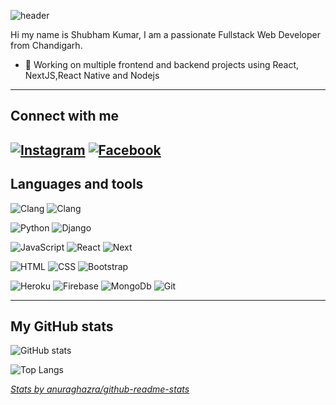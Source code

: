 <!-- markdownlint-disable-next-line MD041 -->

![header](https://capsule-render.vercel.app/api?type=waving&color=auto&text=Hello%20World!&fontSize=40&fontColor=ffffff)

Hi my name is Shubham Kumar, I am a passionate Fullstack Web Developer from Chandigarh.

- 🔭 Working on multiple frontend and backend projects using React, NextJS,React Native and Nodejs

---

## Connect with me

 [![Instagram][instagram_img]][instagram] 
 [![Facebook][facebook_img]][facebook]
---

## Languages and tools

![Clang][c_img] ![Clang][C2_img]

![Python][python_img] ![Django][django_img]

![JavaScript][javascript_img] ![React][react_img] ![Next][next_img]

![HTML][html_img] ![CSS][css_img] ![Bootstrap][bootstrap_img]

![Heroku][heroku_img] ![Firebase][firebase_img] ![MongoDb][mongodb_img] ![Git][git_img]


---

## My GitHub stats

![GitHub stats][github_stats]

![Top Langs][top_langs_img]

[_Stats by anuraghazra/github-readme-stats_](https://github.com/anuraghazra/github-readme-stats)

<!-- references -->

[instagram]: https://www.instagram.com/____thakursaab_____/ "Instagram"
[facebook]: https://www.facebook.com/Huntershikaaribro "facebook"

<!-- img references -->
[facebook_img]: https://img.shields.io/badge/Facebook-1877F2?style=for-the-badge&logo=facebook&logoColor=white "facebook"
[next_img]:https://img.shields.io/badge/next.js-white?style=for-the-badge&logo=nextdotjs&logoColor=black "nextImg"
[firebase_img]: https://img.shields.io/badge/firebase-white?style=for-the-badge&logo=firebase&logoColor=black "firebase"
[c_img]: 	https://img.shields.io/badge/C-white?style=for-the-badge&logo=c&logoColor=blue "clang"
[C2_img]: https://img.shields.io/badge/C%2B%2B-white?style=for-the-badge&logo=c%2B%2B&logoColor=blue "Clang"
[instagram_img]: https://img.shields.io/badge/-Instagram-E1306C?style=for-the-badge&logo=instagram&logoColor=ffffff "Instagram"
[python_img]: https://img.shields.io/badge/-python-ffffff?style=for-the-badge&logo=python "Python"
[django_img]: https://img.shields.io/badge/-django-ffffff?style=for-the-badge&logo=django&logoColor=50BE95 "Django"
[javascript_img]: https://img.shields.io/badge/-javascript-ffffff?style=for-the-badge&logo=javascript "JavaScript"
[react_img]: https://img.shields.io/badge/-React-ffffff?style=for-the-badge&logo=react "React"
[html_img]: https://img.shields.io/badge/-html-ffffff?style=for-the-badge&logo=html5 "HTML"
[css_img]: https://img.shields.io/badge/-css-ffffff?style=for-the-badge&logo=css3&logoColor=264DE4 "CSS"
[bootstrap_img]: https://img.shields.io/badge/-bootstrap-ffffff?style=for-the-badge&logo=bootstrap "Bootstrap"
[heroku_img]: https://img.shields.io/badge/-heroku-ffffff?style=for-the-badge&logo=heroku&logoColor=79589F "Heroku"
[mongodb_img]: https://img.shields.io/badge/MongoDB-ffffff?style=for-the-badge&logo=mongodb&logoColor=green "Mongodb"
[git_img]: https://img.shields.io/badge/-git-ffffff?style=for-the-badge&logo=git "Git"
[github_stats]: https://github-readme-stats.vercel.app/api?username=ShubhamKumarFacctum&icons=true&hide_border=true&include_all_commits=true&count_private=true&theme=radical "jmschp GitHub Stats"
[top_langs_img]: https://github-readme-stats.vercel.app/api/top-langs/?username=ShubhamKumarFacctum&layout=compact&langs_count=8&hide_border=true&theme=radical "jmschp Top Lang"
